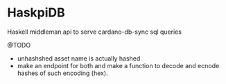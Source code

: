 # HaskpiDB
Haskell middleman api to serve cardano-db-sync sql queries

@TODO 
- unhashshed asset name is actually hashed
- make an endpoint for both and make a function to decode and ecnode hashes of such encoding (hex). 